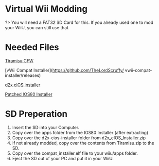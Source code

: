 # Virtual Wii Modding

?> You will need a FAT32 SD Card for this. If you already used one to mod your WiiU, you can still use that.

# Needed Files

[Tiramisu CFW](https://tiramisu.foryour.cafe/)

[vWii Compat Installer](https://github.com/TheLordScruffy/
vwii-compat-installer/releases)

[d2x cIOS installer](https://hbb1.oscwii.org/hbb/d2x-cios-installer/d2x-cios-installer.zip)

[Patched IOS80 Installer](https://hbb1.oscwii.org/hbb/Patched_IOS80_Installer_for_vWii/Patched_IOS80_Installer_for_vWii.zip)

# SD Preperation

1. Insert the SD into your Computer.
2. Copy over the apps folder from the IOS80 Installer (after extracting)
3. Copy over the d2x-cios-installer folder from d2x_cIOS_Installer.zip
4. If not already modded, copy over the contents from Tiramisu.zip to the SD.
5. Copy over the compat_installer.elf file to your wiiu/apps folder.
6. Eject the SD out of your PC and put it in your WiiU.
